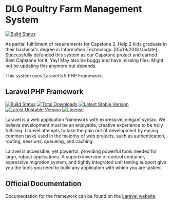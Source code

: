 # DLG Poultry Farm Management System

[![Build Status](https://travis-ci.org/keanmndz/dlgpoultry.svg?branch=master)](https://travis-ci.org/keanmndz/dlgpoultry)

As partial fulfillment of requirements for Capstone 2. Help 2 kids graduate in their bachelor's degree in Information Technology.
[05/19/2018 Update] Successfully defended this system as our Capstone project and earned Best Capstone for it. Yay!
May also be buggy and have missing files. Might not be updating this anymore but depends.

This system uses Laravel 5.5 PHP Framework.

## Laravel PHP Framework

[![Build Status](https://travis-ci.org/laravel/framework.svg)](https://travis-ci.org/laravel/framework)
[![Total Downloads](https://poser.pugx.org/laravel/framework/d/total.svg)](https://packagist.org/packages/laravel/framework)
[![Latest Stable Version](https://poser.pugx.org/laravel/framework/v/stable.svg)](https://packagist.org/packages/laravel/framework)
[![Latest Unstable Version](https://poser.pugx.org/laravel/framework/v/unstable.svg)](https://packagist.org/packages/laravel/framework)
[![License](https://poser.pugx.org/laravel/framework/license.svg)](https://packagist.org/packages/laravel/framework)

Laravel is a web application framework with expressive, elegant syntax. We believe development must be an enjoyable, creative experience to be truly fulfilling. Laravel attempts to take the pain out of development by easing common tasks used in the majority of web projects, such as authentication, routing, sessions, queueing, and caching.

Laravel is accessible, yet powerful, providing powerful tools needed for large, robust applications. A superb inversion of control container, expressive migration system, and tightly integrated unit testing support give you the tools you need to build any application with which you are tasked.

## Official Documentation

Documentation for the framework can be found on the [Laravel website](http://laravel.com/docs).
